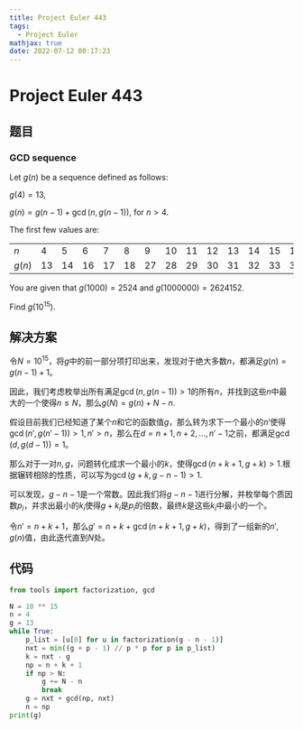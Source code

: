 ```yaml
---
title: Project Euler 443
tags:
  - Project Euler
mathjax: true
date: 2022-07-12 00:17:23
---
```


<escape><!-- more --></escape>

# Project Euler 443

## 题目

### GCD sequence

Let $g(n)$ be a sequence defined as follows:

$g(4) = 13$,

$g(n) = g(n-1) + \gcd(n, g(n-1))$, for $n > 4$.

The first few values are:

||||||||||||||||||||
|-|-|-|-|-|-|-|-|-|-|-|-|-|-|-|-|-|-|-|
|$n$|$4$|$5$|$6$|$7$|$8$|$9$|$10$|$11$|$12$|$13$|$14$|$15$|$16$|$17$|$18$|$19$|$20$|$\dots$|
|$g(n)$|$13$|$14$|$16$|$17$|$18$|$27$|$28$|$29$|$30$|$31$|$32$|$33$|$34$|$51$|$54$|$55$|$60$|$\dots$|

You are given that $g(1000) = 2524$ and $g(1000000) = 2624152$.

Find $g(10^{15})$.

## 解决方案

令$N=10^{15}$，将$g$中的前一部分项打印出来，发现对于绝大多数$n$，都满足$g(n)=g(n-1)+1$。

因此，我们考虑枚举出所有满足$\gcd(n,g(n-1))>1$的所有$n$，并找到这些$n$中最大的一个使得$n\le N$，那么$g(N)=g(n)+N-n.$

假设目前我们已经知道了某个$n$和它的函数值$g$，那么转为求下一个最小的$n'$使得$\gcd(n',g(n'-1))>1,n'>n$，那么在$d=n+1,n+2,\dots,n'-1$之前，都满足$\gcd(d,g(d-1))=1$。

那么对于一对$n,g$，问题转化成求一个最小的$k$，使得$\gcd(n+k+1,g+k)>1$.根据辗转相除的性质，可以写为$\gcd(g+k,g-n-1)>1$.

可以发现，$g-n-1$是一个常数。因此我们将$g-n-1$进行分解，并枚举每个质因数$p_i$，并求出最小的$k_i$使得$g+k_i$是$p_i$的倍数，最终$k$是这些$k_i$中最小的一个。

令$n'=n+k+1$，那么$g'=n+k+\gcd(n+k+1,g+k)$，得到了一组新的$n',g(n)$值，由此迭代直到$N$处。

## 代码

```py
from tools import factorization, gcd

N = 10 ** 15
n = 4
g = 13
while True:
    p_list = [u[0] for u in factorization(g - n - 1)]
    nxt = min((g + p - 1) // p * p for p in p_list)
    k = nxt - g
    np = n + k + 1
    if np > N:
        g += N - n
        break
    g = nxt + gcd(np, nxt)
    n = np
print(g)

```
